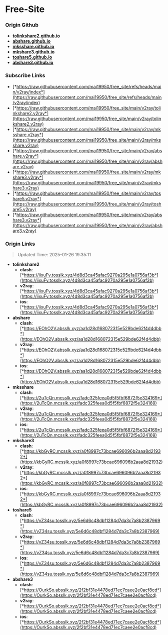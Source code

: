 # Free-Site

### Origin Github

- [**tolinkshare2.github.io**](https://github.com/tolinkshare2/tolinkshare2.github.io)
- [**abshare.github.io**](https://github.com/abshare/abshare.github.io)
- [**mksshare.github.io**](https://github.com/mksshare/mksshare.github.io)
- [**mkshare3.github.io**](https://github.com/mkshare3/mkshare3.github.io)
- [**toshare5.github.io**](https://github.com/toshare5/toshare5.github.io)
- [**abshare3.github.io**](https://github.com/abshare3/abshare3.github.io)

### Subscribe Links

- [*https://raw.githubusercontent.com/mai19950/free_site/refs/heads/main/v2ray/index*](https://raw.githubusercontent.com/mai19950/free_site/refs/heads/main/v2ray/index)
- [*https://raw.githubusercontent.com/mai19950/free_site/main/v2ray/tolinkshare2.v2ray*](https://raw.githubusercontent.com/mai19950/free_site/main/v2ray/tolinkshare2.v2ray)
- [*https://raw.githubusercontent.com/mai19950/free_site/main/v2ray/mksshare.v2ray*](https://raw.githubusercontent.com/mai19950/free_site/main/v2ray/mksshare.v2ray)
- [*https://raw.githubusercontent.com/mai19950/free_site/main/v2ray/abshare.v2ray*](https://raw.githubusercontent.com/mai19950/free_site/main/v2ray/abshare.v2ray)
- [*https://raw.githubusercontent.com/mai19950/free_site/main/v2ray/mkshare3.v2ray*](https://raw.githubusercontent.com/mai19950/free_site/main/v2ray/mkshare3.v2ray)
- [*https://raw.githubusercontent.com/mai19950/free_site/main/v2ray/toshare5.v2ray*](https://raw.githubusercontent.com/mai19950/free_site/main/v2ray/toshare5.v2ray)
- [*https://raw.githubusercontent.com/mai19950/free_site/main/v2ray/abshare3.v2ray*](https://raw.githubusercontent.com/mai19950/free_site/main/v2ray/abshare3.v2ray)

### Origin Links

> Updated Time: 2025-01-26 19:35:11

- **tolinkshare2**
  - **clash**: [*https://iixuFv.tosslk.xyz/4d8d3ca45afac9270a295e1a0756af3b*](https://iixuFv.tosslk.xyz/4d8d3ca45afac9270a295e1a0756af3b)
  - **v2ray**: [*https://iixuFv.tosslk.xyz/4d8d3ca45afac9270a295e1a0756af3b*](https://iixuFv.tosslk.xyz/4d8d3ca45afac9270a295e1a0756af3b)
  - **ios**: [*https://iixuFv.tosslk.xyz/4d8d3ca45afac9270a295e1a0756af3b*](https://iixuFv.tosslk.xyz/4d8d3ca45afac9270a295e1a0756af3b)
- **abshare**
  - **clash**: [*https://EOhO2V.absslk.xyz/aa1d28d168072315e529bde62f4d4dbb*](https://EOhO2V.absslk.xyz/aa1d28d168072315e529bde62f4d4dbb)
  - **v2ray**: [*https://EOhO2V.absslk.xyz/aa1d28d168072315e529bde62f4d4dbb*](https://EOhO2V.absslk.xyz/aa1d28d168072315e529bde62f4d4dbb)
  - **ios**: [*https://EOhO2V.absslk.xyz/aa1d28d168072315e529bde62f4d4dbb*](https://EOhO2V.absslk.xyz/aa1d28d168072315e529bde62f4d4dbb)
- **mksshare**
  - **clash**: [*https://2uTcQn.mcsslk.xyz/fadc325feea0d5f5fbf6872f5e324169*](https://2uTcQn.mcsslk.xyz/fadc325feea0d5f5fbf6872f5e324169)
  - **v2ray**: [*https://2uTcQn.mcsslk.xyz/fadc325feea0d5f5fbf6872f5e324169*](https://2uTcQn.mcsslk.xyz/fadc325feea0d5f5fbf6872f5e324169)
  - **ios**: [*https://2uTcQn.mcsslk.xyz/fadc325feea0d5f5fbf6872f5e324169*](https://2uTcQn.mcsslk.xyz/fadc325feea0d5f5fbf6872f5e324169)
- **mkshare3**
  - **clash**: [*https://kbGyRC.mcsslk.xyz/a0f8997c73bcae696096b2aaa8d21932*](https://kbGyRC.mcsslk.xyz/a0f8997c73bcae696096b2aaa8d21932)
  - **v2ray**: [*https://kbGyRC.mcsslk.xyz/a0f8997c73bcae696096b2aaa8d21932*](https://kbGyRC.mcsslk.xyz/a0f8997c73bcae696096b2aaa8d21932)
  - **ios**: [*https://kbGyRC.mcsslk.xyz/a0f8997c73bcae696096b2aaa8d21932*](https://kbGyRC.mcsslk.xyz/a0f8997c73bcae696096b2aaa8d21932)
- **toshare5**
  - **clash**: [*https://vZ34su.tosslk.xyz/5e6d6c48dbf1284d7da3c7a8b2387969*](https://vZ34su.tosslk.xyz/5e6d6c48dbf1284d7da3c7a8b2387969)
  - **v2ray**: [*https://vZ34su.tosslk.xyz/5e6d6c48dbf1284d7da3c7a8b2387969*](https://vZ34su.tosslk.xyz/5e6d6c48dbf1284d7da3c7a8b2387969)
  - **ios**: [*https://vZ34su.tosslk.xyz/5e6d6c48dbf1284d7da3c7a8b2387969*](https://vZ34su.tosslk.xyz/5e6d6c48dbf1284d7da3c7a8b2387969)
- **abshare3**
  - **clash**: [*https://OurkSo.absslk.xyz/2f2bf31e4478ed71ec7caee2e0acf8cd*](https://OurkSo.absslk.xyz/2f2bf31e4478ed71ec7caee2e0acf8cd)
  - **v2ray**: [*https://OurkSo.absslk.xyz/2f2bf31e4478ed71ec7caee2e0acf8cd*](https://OurkSo.absslk.xyz/2f2bf31e4478ed71ec7caee2e0acf8cd)
  - **ios**: [*https://OurkSo.absslk.xyz/2f2bf31e4478ed71ec7caee2e0acf8cd*](https://OurkSo.absslk.xyz/2f2bf31e4478ed71ec7caee2e0acf8cd)
